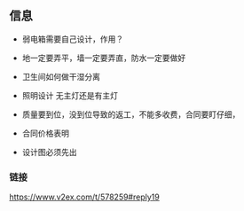 ## 信息
- 弱电箱需要自己设计，作用？
- 地一定要弄平，墙一定要弄直，防水一定要做好
- 卫生间如何做干湿分离
- 照明设计 无主灯还是有主灯

- 质量要到位，没到位导致的返工，不能多收费，合同要盯仔细，
- 合同价格表明
- 设计图必须先出

### 链接
https://www.v2ex.com/t/578259#reply19